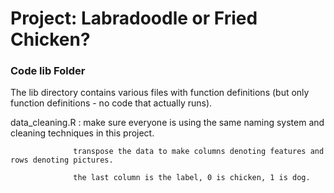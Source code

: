 # Project: Labradoodle or Fried Chicken? 

### Code lib Folder

The lib directory contains various files with function definitions (but only function definitions - no code that actually runs).

data_cleaning.R : make sure everyone is using the same naming system and cleaning techniques in this project.

                  transpose the data to make columns denoting features and rows denoting pictures.
                  
                  the last column is the label, 0 is chicken, 1 is dog.
